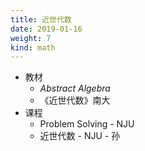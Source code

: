 ```yaml
---
title: 近世代数
date: 2019-01-16
weight: 7
kind: math
---
```


* 教材
  * *Abstract Algebra*
  * 《近世代数》南大
* 课程
  * Problem Solving - NJU
  * 近世代数 - NJU - 孙